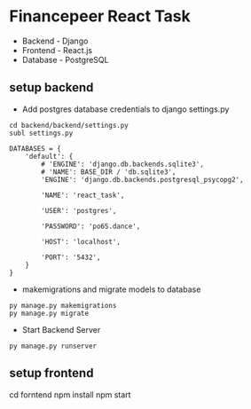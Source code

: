 # Financepeer React Task

- Backend - Django
- Frontend - React.js
- Database - PostgreSQL

## setup backend
- Add postgres database credentials to django settings.py
```
cd backend/backend/settings.py
subl settings.py

DATABASES = {
    'default': {
        # 'ENGINE': 'django.db.backends.sqlite3',
        # 'NAME': BASE_DIR / 'db.sqlite3',
        'ENGINE': 'django.db.backends.postgresql_psycopg2',

        'NAME': 'react_task',

        'USER': 'postgres',

        'PASSWORD': 'po6S.dance',

        'HOST': 'localhost',

        'PORT': '5432',
    }
}
```
- makemigrations and migrate models to database
```
py manage.py makemigrations
py manage.py migrate
```
- Start Backend Server
```
py manage.py runserver
```

## setup frontend

cd forntend
npm install
npm start
